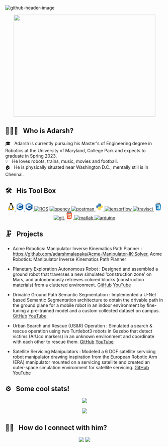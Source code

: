 


![github-header-image](https://user-images.githubusercontent.com/40534801/207946689-5016c93e-1625-472b-be3f-25f54e21079b.png)


<p align="center">
<img src="https://user-images.githubusercontent.com/40534801/207944948-3f2a4377-4d85-4628-b2a5-cc21698bbe32.jpeg" width="450" height="325"
</p>



## 👨🏻‍💻 &nbsp; Who is Adarsh?

🎓 &nbsp; Adarsh is currently pursuing his Master's of Engineering degree in Robotics at the University of Maryland, College Park and expects to graduate in Spring 2023.\
💡 &nbsp; He loves robots, trains, music, movies and football.  
:house: &nbsp; He is physically situated near Washington D.C.; mentally still is in Chennai.


## 🛠 &nbsp; His Tool Box

<p align="center">
    <a href="https://www.linux.org/" target="_blank" rel="noreferrer"> <img src="https://raw.githubusercontent.com/devicons/devicon/master/icons/linux/linux-original.svg" alt="linux" width="25" height="25"/>
   <a href="https://www.cprogramming.com/" target="_blank" rel="noreferrer"> <img src="https://raw.githubusercontent.com/devicons/devicon/master/icons/c/c-original.svg" alt="c" width="25" height="25"/> </a>
   </a> <a href="https://www.w3schools.com/cpp/" target="_blank" rel="noreferrer"> <img src="https://raw.githubusercontent.com/devicons/devicon/master/icons/cplusplus/cplusplus-original.svg" alt="cplusplus" width="25" height="25"/> </a>  
  <a href="https://www.ros.org/" target="_blank" rel="noreferrer"><img src="https://raw.githubusercontent.com/fkromer/awesome-ros2/master/ros_logo.svg?sanitize=true" width="25" height="25" alt="ROS"></a> 
  <a href="https://opencv.org/" target="_blank" rel="noreferrer"> <img src="https://www.vectorlogo.zone/logos/opencv/opencv-icon.svg" alt="opencv" width="25" height="25"/> </a> <a href="https://postman.com" target="_blank" rel="noreferrer"> <img src="https://www.vectorlogo.zone/logos/getpostman/getpostman-icon.svg" alt="postman" width="25" height="25"/> </a> <a href="https://www.python.org" target="_blank" rel="noreferrer"> <img src="https://raw.githubusercontent.com/devicons/devicon/master/icons/python/python-original.svg" alt="python" width="25" height="25"/> </a> <a href="https://www.tensorflow.org" target="_blank" rel="noreferrer"> <img src="https://www.vectorlogo.zone/logos/tensorflow/tensorflow-icon.svg" alt="tensorflow" width="25" height="25"/> </a> <a href="https://travis-ci.org" target="_blank" rel="noreferrer"> <img src="https://www.vectorlogo.zone/logos/travis-ci/travis-ci-icon.svg" alt="travisci" width="25" height="25"/> </a> 
   <a href="https://www.w3schools.com/css/" target="_blank" rel="noreferrer"> <img src="https://raw.githubusercontent.com/devicons/devicon/master/icons/css3/css3-original-wordmark.svg" alt="css3" width="25" height="25"/> </a> 
   <a href="https://git-scm.com/" target="_blank" rel="noreferrer"> <img src="https://www.vectorlogo.zone/logos/git-scm/git-scm-icon.svg" alt="git" width="25" height="25"/> </a> <a href="https://www.w3.org/html/" target="_blank" rel="noreferrer"> <img src="https://raw.githubusercontent.com/devicons/devicon/master/icons/html5/html5-original-wordmark.svg" alt="html5" width="25" height="25"/> </a> 
    <a href="https://www.mathworks.com/" target="_blank" rel="noreferrer"> <img src="https://upload.wikimedia.org/wikipedia/commons/2/21/Matlab_Logo.png" alt="matlab" width="25" height="25"/> </a>
   <a href="https://www.arduino.cc/" target="_blank" rel="noreferrer"> <img src="https://cdn.worldvectorlogo.com/logos/arduino-1.svg" alt="arduino" width="25" height="25"/> </a> 
   </p>

## :clamp: &nbsp; Projects

* Acme Robotics: Manipulator Inverse Kinematics Path Planner :  https://github.com/adarshmalapaka/Acme-Manipulator-IK-Solver, Acme Robotics: Manipulator Inverse Kinematics Path Planner

* Planetary Exploration Autonomous Robot : Designed and assembled a ground robot that traverses a new simulated ’construction zone’ on Mars, and autonomously retrieves colored blocks (construction materials) from a cluttered environment. [GitHub](https://github.com/adarshmalapaka/autonomous-robotics) [YouTube](https://www.youtube.com/watch?v=vczxY16xsr4&ab_channel=AdarshMalapaka)

* Drivable Ground Path Semantic Segmentation : Implemented a U-Net based Semantic Segmentation architecture to obtain the drivable path in the ground plane for a mobile robot in an indoor environment by fine-tuning a pre-trained model and a custom collected dataset on campus. [GitHub](https://github.com/adarshmalapaka/ground-plane-segmentation) [YouTube](https://www.youtube.com/watch?v=34u9Obz_LbE&ab_channel=KumaraRitvikOruganti)

* Urban Search and Rescue (US&R) Operation : Simulated a search & rescue operation using two Turtlebot3 robots in Gazebo that detect victims (ArUco markers) in an unknown environment and coordinate with each other to rescue them. [GitHub](https://github.com/adarshmalapaka/Simplified-Urban-Search-and-Rescue-Operation) [YouTube](https://www.youtube.com/watch?v=bqUnzQA4Owg)
* Satellite Servicing Manipulators : Modeled a 6 DOF satellite servicing robot manipulator drawing inspiration from the European Robotic Arm (ERA) manipulator mounted on a servicing satellite and created an outer-space simulation environment for satellite servicing. [GitHub](https://github.com/adarshmalapaka/satellite-servicer) [YouTube](https://youtu.be/0vtf83gLHIg)




## ⚙️ &nbsp; Some cool stats!

<p align="center">
    <img src="https://github-readme-stats.vercel.app/api?username=adarshmalapaka&show_icons=true&theme=tokyonight" />
</p>

<p align="center">
    <img src="https://github-readme-stats.vercel.app/api/top-langs/?username=adarshmalapaka&layout=compact&hide=html" />                                                          
</p>

## 🤝🏻 &nbsp; How do I connect with him?
<p align="center">
<a href="https://www.linkedin.com/in/adarsh-malapaka/"><img src="https://img.shields.io/badge/-LinkedIn-0077B5?style=for-the-badge&logo=Linkedin&logoColor=white"/></a>
<a href="mailto:amalapak@terpmail.umd.edu"><img src="https://img.shields.io/badge/-Email-D14836?style=for-the-badge&logo=Gmail&logoColor=white"/></a>
</p>
